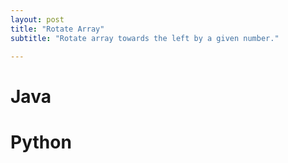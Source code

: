 ```yaml
---
layout: post
title: "Rotate Array"
subtitle: "Rotate array towards the left by a given number." 

---
```


# Java

<script src="https://gist.github.com/abhishekbalam/8008a7a2f8f17a500a9c18329f75f77a.js"></script>

# Python

<script src="https://gist.github.com/abhishekbalam/29c3d0848b430e1e8de1079f44ba5249.js"></script>